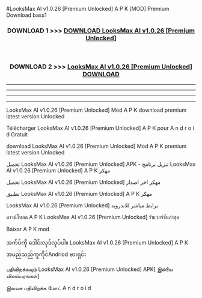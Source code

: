 #LooksMax AI v1.0.26  [Premium Unlocked] A P K [MOD] Premium Download bass1



<div align="center">

<h3>DOWNLOAD 1 >>> <a href="https://teeasianyam.web.app?sq=LooksMax AI v1.0.26  [Premium Unlocked]">DOWNLOAD LooksMax AI v1.0.26  [Premium Unlocked] </a></h3><br>

<h3>DOWNLOAD 2 >>> <a href="https://teeasianyam.web.app?sq=LooksMax AI v1.0.26  [Premium Unlocked] ">LooksMax AI v1.0.26  [Premium Unlocked]  DOWNLOAD </a></h3>

</div>


----------------------------------------------------------

----------------------------------------------------------

----------------------------------------------------------

----------------------------------------------------------


LooksMax AI v1.0.26  [Premium Unlocked]  Mod A P K download premium latest version Unlocked

Télécharger LooksMax AI v1.0.26  [Premium Unlocked]  A P K pour A n d r o i d Gratuit

download LooksMax AI v1.0.26  [Premium Unlocked]  Mod A P K premium latest version Unlocked

تحميل LooksMax AI v1.0.26  [Premium Unlocked]  APK - تنزيل برنامج LooksMax AI v1.0.26  [Premium Unlocked]  A P K مهكر

تحميل LooksMax AI v1.0.26  [Premium Unlocked]  مهكر اخر اصدار

تطبيق LooksMax AI v1.0.26  [Premium Unlocked]  A P K مهكر

LooksMax AI v1.0.26  [Premium Unlocked]  برابط مباشر للاندرويد

ดาวน์โหลด A P K LooksMax AI v1.0.26  [Premium Unlocked]  รับเวอร์ชันล่าสุด

Baixar A P K mod

အက်ပ်ကို ဒေါင်းလုဒ်လုပ်ပါ။ LooksMax AI v1.0.26  [Premium Unlocked]  A P K အမည်သည်ကူကိုင်Andriod ဗားရှင်း

பதிவிறக்கவும் LooksMax AI v1.0.26  [Premium Unlocked]  APK[ இல்லை விளம்பரங்கள்] 
 
இலவச பதிவிறக்க மோட் A n d r o i d



